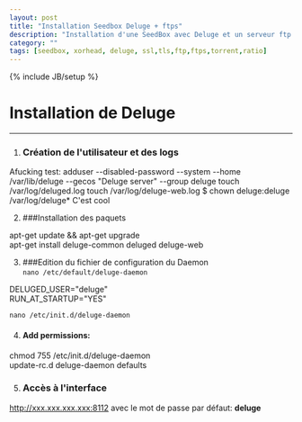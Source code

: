 ```yaml
---
layout: post
title: "Installation Seedbox Deluge + ftps"
description: "Installation d'une SeedBox avec Deluge et un serveur ftp avec ssl/tls"
category: ""
tags: [seedbox, xorhead, deluge, ssl,tls,ftp,ftps,torrent,ratio]
---
```

{% include JB/setup %}

# Installation de Deluge  

----------  

1. ### Création de l'utilisateur et des logs
Afucking test:
    adduser --disabled-password --system --home /var/lib/deluge --gecos "Deluge server" --group deluge
    touch /var/log/deluged.log
    touch /var/log/deluge-web.log
    $ chown deluge:deluge /var/log/deluge*
C'est cool

2. ###Installation des paquets

  apt-get update && apt-get upgrade  
  apt-get install deluge-common deluged deluge-web  

3. ###Edition du fichier de configuration du Daemon  
`nano /etc/default/deluge-daemon`  

  DELUGED_USER="deluge"  
  RUN_AT_STARTUP="YES"  

`nano /etc/init.d/deluge-daemon`


4. #### Add permissions:

  chmod 755 /etc/init.d/deluge-daemon  
  update-rc.d deluge-daemon defaults  

5. ### Accès à l'interface  
http://xxx.xxx.xxx.xxx:8112 avec le mot de passe par défaut: **deluge**  

